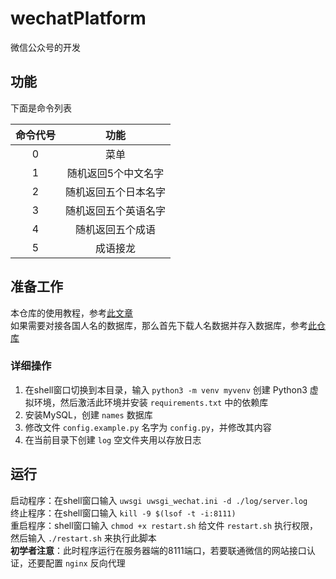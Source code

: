 # wechatPlatform
微信公众号的开发
## 功能
下面是命令列表  

| 命令代号  | 功能 |  
:--:|:--:|  
|0|菜单|  
|1|随机返回5个中文名字|  
|2|随机返回五个日本名字|  
|3|随机返回五个英语名字|  
|4|随机返回五个成语|  
|5|成语接龙|  
## 准备工作
本仓库的使用教程，参考[此文章](https://blog.whuzfb.cn/blog/2019/01/06/wechat_platform/ "网址")  
如果需要对接各国人名的数据库，那么首先下载人名数据并存入数据库，参考[此仓库](https://github.com/zfb132/ParseNames "网址")  
### 详细操作
1. 在shell窗口切换到本目录，输入 `python3 -m venv myvenv` 创建 Python3 虚拟环境，然后激活此环境并安装 `requirements.txt` 中的依赖库
2. 安装MySQL，创建 `names` 数据库
3. 修改文件 `config.example.py` 名字为 `config.py`，并修改其内容
4. 在当前目录下创建 `log` 空文件夹用以存放日志
## 运行
启动程序：在shell窗口输入 `uwsgi uwsgi_wechat.ini -d ./log/server.log`  
终止程序：在shell窗口输入 `kill -9 $(lsof -t -i:8111)`  
重启程序：shell窗口输入 `chmod +x restart.sh` 给文件 `restart.sh` 执行权限，然后输入 `./restart.sh` 来执行此脚本  
**初学者注意**：此时程序运行在服务器端的8111端口，若要联通微信的网站接口认证，还要配置 `nginx` 反向代理
